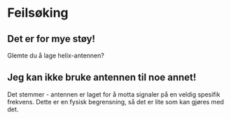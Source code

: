 ---
---

# Feilsøking

## Det er for mye støy!

Glemte du å lage helix-antennen?

## Jeg kan ikke bruke antennen til noe annet!

Det stemmer - antennen er laget for å motta signaler på en veldig spesifik frekvens. Dette er en fysisk begrensning, så det er lite som kan gjøres med det.